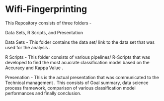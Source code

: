 # Wifi-Fingerprinting

This Repository consists of three folders -

Data Sets, R Scripts, and  Presentation

Data Sets - This folder contains the data set/ link to the data set that was used for the analysis .

R Scripts - This folder consists of various pipelines/ R-Scripts that was developed to find the most acucrate classification model based on the Accuracy and Kappa Value . 

Presenation - This is the actual presentation that was communicated to the Technical management . This consists of Goal summary, data science process framework, comparison of various classification model performances and finally conclusion.
